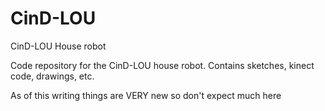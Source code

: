CinD-LOU
========

CinD-LOU House robot

Code repository for the CinD-LOU house robot.  Contains
sketches, kinect code, drawings, etc.

As of this writing things are VERY new so don't expect much here

